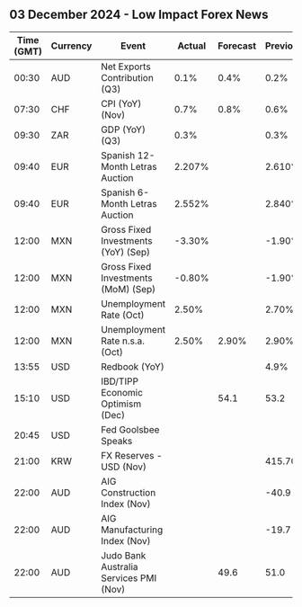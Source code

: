 ## 03 December 2024 - Low Impact Forex News

| Time (GMT) | Currency | Event | Actual | Forecast | Previous |
|------|----------|-------|--------|----------|----------|
| 00:30 | AUD | Net Exports Contribution (Q3) | 0.1% | 0.4% | 0.2% |
| 07:30 | CHF | CPI (YoY) (Nov) | 0.7% | 0.8% | 0.6% |
| 09:30 | ZAR | GDP (YoY) (Q3) | 0.3% |  | 0.3% |
| 09:40 | EUR | Spanish 12-Month Letras Auction | 2.207% |  | 2.610% |
| 09:40 | EUR | Spanish 6-Month Letras Auction | 2.552% |  | 2.840% |
| 12:00 | MXN | Gross Fixed Investments (YoY) (Sep) | -3.30% |  | -1.90% |
| 12:00 | MXN | Gross Fixed Investments (MoM) (Sep) | -0.80% |  | -1.90% |
| 12:00 | MXN | Unemployment Rate (Oct) | 2.50% |  | 2.70% |
| 12:00 | MXN | Unemployment Rate n.s.a. (Oct) | 2.50% | 2.90% | 2.90% |
| 13:55 | USD | Redbook (YoY) |  |  | 4.9% |
| 15:10 | USD | IBD/TIPP Economic Optimism (Dec) |  | 54.1 | 53.2 |
| 20:45 | USD | Fed Goolsbee Speaks |  |  |  |
| 21:00 | KRW | FX Reserves - USD (Nov) |  |  | 415.70B |
| 22:00 | AUD | AIG Construction Index (Nov) |  |  | -40.9 |
| 22:00 | AUD | AIG Manufacturing Index (Nov) |  |  | -19.7 |
| 22:00 | AUD | Judo Bank Australia Services PMI (Nov) |  | 49.6 | 51.0 |
